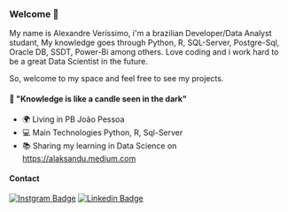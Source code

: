 ### Welcome 👋

My name is Alexandre Veríssimo, i'm a brazilian Developer/Data Analyst studant, My knowledge goes through Python, R, SQL-Server, Postgre-Sql, Oracle DB, SSDT, Power-Bi among others. Love coding and i work hard to be a great Data Scientist in the future.

So, welcome to my space and feel free to see my projects.

#### 🧠 "Knowledge is like a candle seen in the dark"

- 🌍 Living in PB João Pessoa 
- 💻 Main Technologies Python, R, Sql-Server
- 📚 Sharing my learning in Data Science on https://alaksandu.medium.com

#### Contact

[![Instgram Badge](https://img.shields.io/badge/-Instgram-red?style=flat-square&logo=Instagram&logoColor=white&link=https://www.instagram.com/alex_amota/)](https://www.instagram.com/alex_amota/) [![Linkedin Badge](https://img.shields.io/badge/-Linkedin-blue?style=flat-square&logo=Linkedin&logoColor=white&link=https://www.linkedin.com/in/alexandre-de-araujo-verissimo-mota-278a82101/)](https://www.linkedin.com/in/alexandre-de-araujo-verissimo-mota-278a82101/) 

